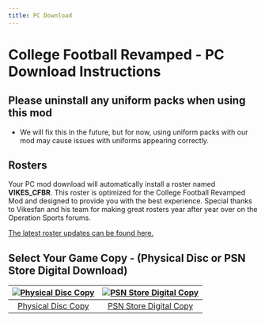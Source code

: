 ```yaml
---
title: PC Download
---
```


# College Football Revamped - PC Download Instructions

## Please uninstall any uniform packs when using this mod
- We will fix this in the future, but for now, using uniform packs with our mod may cause issues with uniforms appearing correctly.

## Rosters
Your PC mod download will automatically install a roster named **VIKES_CFBR**. This roster is optimized for the College Football Revamped Mod and designed to provide you with the best experience. Special thanks to Vikesfan and his team for making great rosters year after year over on the Operation Sports forums.

[The latest roster updates can be found here.](https://forums.operationsports.com/forums/ncaa-football-rosters/964552-ncaa-football-14-2020-2021-roster-update.html)

## Select Your Game Copy - (Physical Disc or PSN Store Digital Download)
| [![Physical Disc Copy](https://art.gametdb.com/ps3/discM/US/BLUS31159.png)](https://igloo1.github.io/CFBR/PC/disc)  | [![PSN Store Digital Copy](https://lh3.googleusercontent.com/proxy/wgGdcopYJApj2sHFfhrZxpyas7VoORl3PZm7y7x0H-hWHX2ympVCo_ivh9ZKcUtljoL5eDiGx3ElrSakkqInqx-VDQnMEwTPmWzjbjlmObye4aLo8XJmnXBn)](https://igloo1.github.io/CFBR/PC/digital)
|:---:|:---:|
| [Physical Disc Copy](https://igloo1.github.io/CFBR/PC/disc) | [PSN Store Digital Copy](https://igloo1.github.io/CFBR/digital) |
